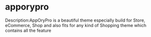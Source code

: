 # apporypro
Description:AppOryPro is a beautiful theme especially build for Store, eCommerce, Shop and also fits for any kind of Shopping theme which contains all the feature
